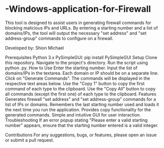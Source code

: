 # -Windows-application-for-Firewall

This tool is designed to assist users in generating firewall commands for blocking malicious IPs and URLs. By entering a starting number and a list of domains/IPs, the tool will output the necessary "set address" and "set address-group" commands to configure on a firewall.

Developed by: Shion Michael

Prerequisites
Python 3.x
PySimpleGUI: pip install PySimpleGUI
Setup
Clone this repository.
Navigate to the project's directory.
Run the script using python <script-name>.py.
How to Use
Enter the starting number.
Input the list of domains/IPs in the textarea. Each domain or IP should be on a separate line.
Click on "Generate Commands".
The commands will be displayed in the respective text areas below.
Use the "Copy 1" button to copy the first command of each type to the clipboard.
Use the "Copy All" button to copy all commands (except the first one) of each type to the clipboard.
Features
Generates firewall "set address" and "set address-group" commands for a list of IPs or domains.
Remembers the last starting number used and loads it the next time you run the application.
Provides copy functionality for the generated commands.
Simple and intuitive GUI for user interaction.
Troubleshooting
If an error popup stating "Please enter a valid starting number" appears, ensure that the starting number entered is a valid integer.

Contributions
For any suggestions, bugs, or features, please open an issue or submit a pull request.
